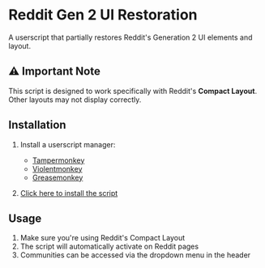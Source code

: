 # Reddit Gen 2 UI Restoration

A userscript that partially restores Reddit's Generation 2 UI elements and layout.

## ⚠️ Important Note
This script is designed to work specifically with Reddit's **Compact Layout**. Other layouts may not display correctly.

## Installation

1. Install a userscript manager:
   - [Tampermonkey](https://www.tampermonkey.net/)
   - [Violentmonkey](https://violentmonkey.github.io/)
   - [Greasemonkey](https://www.greasespot.net/)

2. [Click here to install the script](https://github.com/torikushiii/reddit-ui-restore/raw/main/reddit.js)

## Usage

1. Make sure you're using Reddit's Compact Layout
2. The script will automatically activate on Reddit pages
3. Communities can be accessed via the dropdown menu in the header
